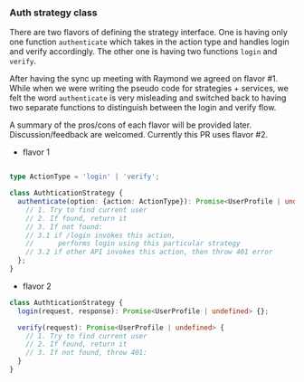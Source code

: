 ### Auth strategy class

There are two flavors of defining the strategy interface. One is having only one function `authenticate` which takes in the action type and handles login and verify accordingly. The other one is having two functions `login` and `verify`.

After having the sync up meeting with Raymond we agreed on flavor #1. While when we were writing the pseudo code for strategies + services, we felt the word `authenticate` is very misleading and switched back to having two separate functions to distinguish between the login and verify flow.

A summary of the pros/cons of each flavor will be provided later. Discussion/feedback are welcomed. Currently this PR uses flavor #2.

- flavor 1

```ts

type ActionType = 'login' | 'verify';

class AuthticationStrategy {
  authenticate(option: {action: ActionType}): Promise<UserProfile | undefined> {
    // 1. Try to find current user
    // 2. If found, return it
    // 3. If not found:
    // 3.1 if /login invokes this action,
    //      performs login using this particular strategy
    // 3.2 if other API invokes this action, then throw 401 error
  };
}
```

- flavor 2

```ts
class AuthticationStrategy {
  login(request, response): Promise<UserProfile | undefined> {};

  verify(request): Promise<UserProfile | undefined> {
    // 1. Try to find current user
    // 2. If found, return it
    // 3. If not found, throw 401:
  }
}
```
